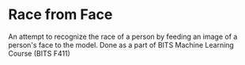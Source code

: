 # Race from Face

An attempt to recognize the race of a person by feeding an image of a person's face to the model. Done as a part of BITS Machine Learning Course (BITS F411)
